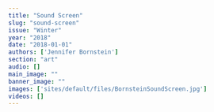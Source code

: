 ```yaml
---
title: "Sound Screen"
slug: "sound-screen"
issue: "Winter"
year: "2018"
date: "2018-01-01"
authors: ['Jennifer Bornstein']
section: "art"
audio: []
main_image: ""
banner_image: ""
images: ['sites/default/files/BornsteinSoundScreen.jpg']
videos: []
---
```

